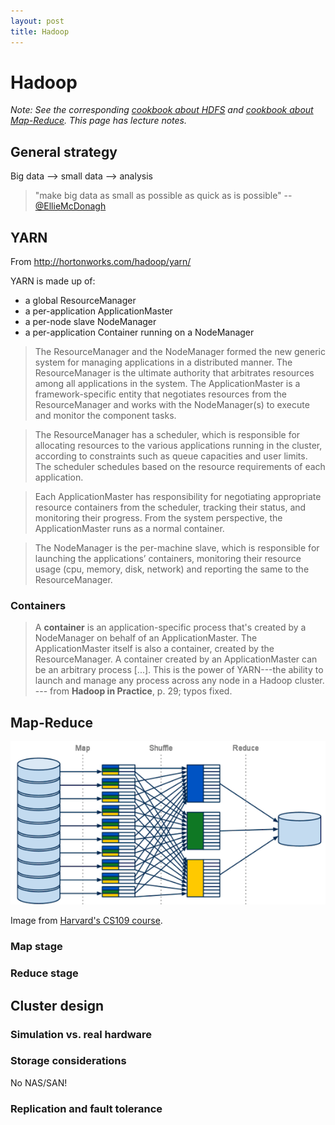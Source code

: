 ```yaml
---
layout: post
title: Hadoop
---
```


# Hadoop

*Note: See the corresponding [cookbook about HDFS](/cookbook/hdfs.html) and [cookbook about Map-Reduce](/cookbook/map-reduce.html). This page has lecture notes.*

## General strategy

Big data --> small data --> analysis

> "make big data as small as possible as quick as is possible" -- [@EllieMcDonagh](https://twitter.com/EllieMcDonagh/status/469184554549248000)

## YARN

From http://hortonworks.com/hadoop/yarn/

YARN is made up of:

- a global ResourceManager
- a per-application ApplicationMaster
- a per-node slave NodeManager
- a per-application Container running on a NodeManager

> The ResourceManager and the NodeManager formed the new generic system for managing applications in a distributed manner. The ResourceManager is the ultimate authority that arbitrates resources among all applications in the system. The ApplicationMaster is a framework-specific entity that negotiates resources from the ResourceManager and works with the NodeManager(s) to execute and monitor the component tasks.

> The ResourceManager has a scheduler, which is responsible for allocating resources to the various applications running in the cluster, according to constraints such as queue capacities and user limits. The scheduler schedules based on the resource requirements of each application.

> Each ApplicationMaster has responsibility for negotiating appropriate resource containers from the scheduler, tracking their status, and monitoring their progress. From the system perspective, the ApplicationMaster runs as a normal container.

> The NodeManager is the per-machine slave, which is responsible for launching the applications’ containers, monitoring their resource usage (cpu, memory, disk, network) and reporting the same to the ResourceManager.



### Containers

> A **container** is an application-specific process that's created by a NodeManager on behalf of an ApplicationMaster. The ApplicationMaster itself is also a container, created by the ResourceManager. A container created by an ApplicationMaster can be an arbitrary process [...]. This is the power of YARN---the ability to launch and manage any process across any node in a Hadoop cluster. --- from **Hadoop in Practice**, p. 29; typos fixed.

## Map-Reduce

![Map-Reduce diagram](/images/mapreduce_mapshuffle.png)

Image from [Harvard's CS109 course](http://nbviewer.ipython.org/github/cs109/content/blob/master/labs/lab8/lab8_mapreduce.ipynb).

### Map stage

### Reduce stage

## Cluster design

### Simulation vs. real hardware

### Storage considerations

No NAS/SAN!

### Replication and fault tolerance


